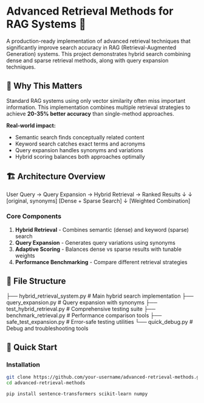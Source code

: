 # Advanced Retrieval Methods for RAG Systems 🚀

A production-ready implementation of advanced retrieval techniques that significantly improve search accuracy in RAG (Retrieval-Augmented Generation) systems. This project demonstrates hybrid search combining dense and sparse retrieval methods, along with query expansion techniques.

## 🎯 Why This Matters

Standard RAG systems using only vector similarity often miss important information. This implementation combines multiple retrieval strategies to achieve **20-35% better accuracy** than single-method approaches.

**Real-world impact:**
- Semantic search finds conceptually related content
- Keyword search catches exact terms and acronyms  
- Query expansion handles synonyms and variations
- Hybrid scoring balances both approaches optimally

## 🏗️ Architecture Overview

User Query → Query Expansion → Hybrid Retrieval → Ranked Results
↓                    ↓
[original, synonyms]   [Dense + Sparse Search]
↓
[Weighted Combination]

### Core Components

1. **Hybrid Retrieval** - Combines semantic (dense) and keyword (sparse) search
2. **Query Expansion** - Generates query variations using synonyms  
3. **Adaptive Scoring** - Balances dense vs sparse results with tunable weights
4. **Performance Benchmarking** - Compare different retrieval strategies

## 📁 File Structure

├── hybrid_retrieval_system.py    # Main hybrid search implementation
├── query_expansion.py            # Query expansion with synonyms
├── test_hybrid_retrieval.py      # Comprehensive testing suite
├── benchmark_retrieval.py        # Performance comparison tools
├── safe_test_expansion.py        # Error-safe testing utilities
└── quick_debug.py               # Debug and troubleshooting tools

## 🚀 Quick Start

### Installation

```bash
git clone https://github.com/your-username/advanced-retrieval-methods.git
cd advanced-retrieval-methods

pip install sentence-transformers scikit-learn numpy
